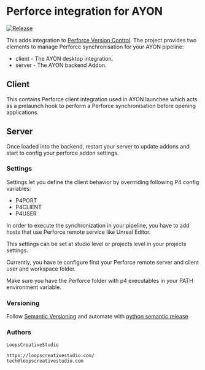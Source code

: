# Perforce integration for AYON

[![Release](https://github.com/LoopsCreativeStudio/ayon-perforce/actions/workflows/release.yml/badge.svg?branch=main)](https://github.com/LoopsCreativeStudio/ayon-perforce/actions/workflows/release.yml)

This adds integration to [Perforce Version Control](https://www.perforce.com/products/helix-core).
The project provides two elements to manage Perforce synchronisation for your AYON pipeline:
 * client - The AYON desktop integration.
 * server - The AYON backend Addon.

## Client
This contains Perforce client integration used in AYON launchee which acts as a prelaunch hook to perform a Perforce synchronisation before opening applications.

## Server
Once loaded into the backend, restart your server to update addons and start to config your perforce addon settings.

### Settings
Settings let you define the client behavior by overrriding following P4 config variables:

 * P4PORT
 * P4CLIENT
 * P4USER

In order to execute the synchronization in your pipeline, you have to add hosts that use Perforce remote service like Unreal Editor.

This settings can be set at studio level or projects level in your projects settings.

Currently, you have te configure first your Perforce remote server and client user and workspace folder.

Make sure you have the Perforce folder with p4 executables in your PATH environment variable.


### Versioning

Follow [Semantic Versioning](https://semver.org/) and automate with [python semantic release](https://github.com/python-semantic-release/python-semantic-release)


### Authors

```
LoopsCreativeStudio

https://loopscreativestudio.com/
tech@loopscreativestudio.com
```